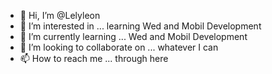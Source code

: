 - 👋 Hi, I’m @Lelyleon
- 👀 I’m interested in ... learning Wed and Mobil Development
- 🌱 I’m currently learning ... Wed and Mobil Development
- 💞️ I’m looking to collaborate on ... whatever I can
- 📫 How to reach me ... through here 

<!---
Lelyleon/Lelyleon is a ✨ special ✨ repository because its `README.md` (this file) appears on your GitHub profile.
You can click the Preview link to take a look at your changes.
--->
